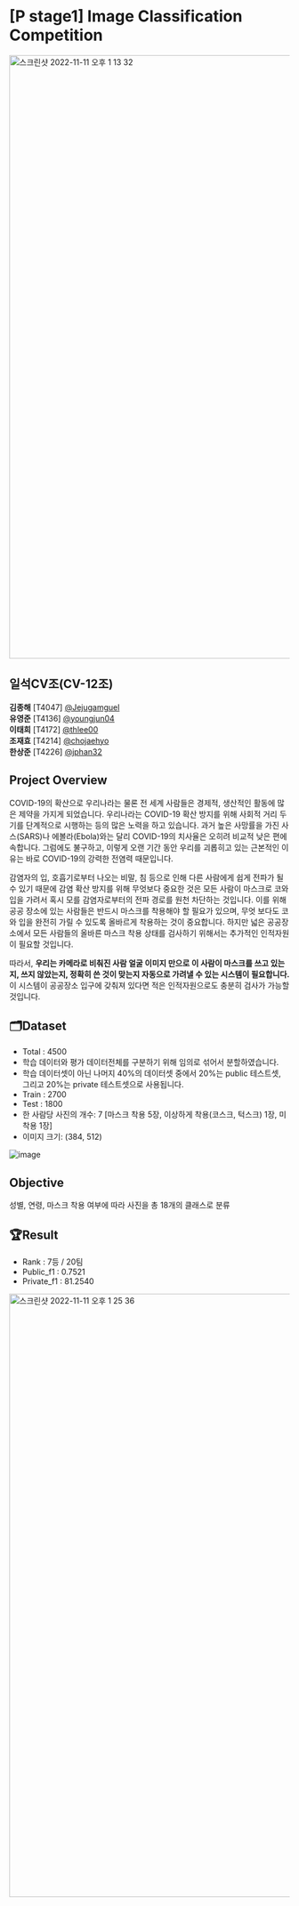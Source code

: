 # [P stage1] Image Classification Competition

<img width="1085" alt="스크린샷 2022-11-11 오후 1 13 32" src="https://user-images.githubusercontent.com/69153087/201261752-33f6bb6d-ddd0-46fa-a32b-f510c50e5a89.png">

## 일석CV조(CV-12조)
**김종해** [T4047] [@Jejugamguel](https://github.com/Jejugamguel) <br/>
**유영준** [T4136] [@youngjun04](https://github.com/youngjun04) <br/>
**이태희** [T4172] [@thlee00](https://github.com/thlee00) <br/>
**조재효** [T4214] [@chojaehyo](https://github.com/chojaehyo) <br/>
**한상준** [T4226] [@jphan32](https://github.com/jphan32) <br/>

## Project Overview

COVID-19의 확산으로 우리나라는 물론 전 세계 사람들은 경제적, 생산적인 활동에 많은 제약을 가지게 되었습니다. 우리나라는 COVID-19 확산 방지를 위해 사회적 거리 두기를 단계적으로 시행하는 등의 많은 노력을 하고 있습니다. 과거 높은 사망률을 가진 사스(SARS)나 에볼라(Ebola)와는 달리 COVID-19의 치사율은 오히려 비교적 낮은 편에 속합니다. 그럼에도 불구하고, 이렇게 오랜 기간 동안 우리를 괴롭히고 있는 근본적인 이유는 바로 COVID-19의 강력한 전염력 때문입니다.

감염자의 입, 호흡기로부터 나오는 비말, 침 등으로 인해 다른 사람에게 쉽게 전파가 될 수 있기 때문에 감염 확산 방지를 위해 무엇보다 중요한 것은 모든 사람이 마스크로 코와 입을 가려서 혹시 모를 감염자로부터의 전파 경로를 원천 차단하는 것입니다. 이를 위해 공공 장소에 있는 사람들은 반드시 마스크를 착용해야 할 필요가 있으며, 무엇 보다도 코와 입을 완전히 가릴 수 있도록 올바르게 착용하는 것이 중요합니다. 하지만 넓은 공공장소에서 모든 사람들의 올바른 마스크 착용 상태를 검사하기 위해서는 추가적인 인적자원이 필요할 것입니다.

따라서, **우리는 카메라로 비춰진 사람 얼굴 이미지 만으로 이 사람이 마스크를 쓰고 있는지, 쓰지 않았는지, 정확히 쓴 것이 맞는지 자동으로 가려낼 수 있는 시스템이 필요합니다.** 이 시스템이 공공장소 입구에 갖춰져 있다면 적은 인적자원으로도 충분히 검사가 가능할 것입니다.

## 🗂️Dataset
- Total : 4500
- 학습 데이터와 평가 데이터전체를 구분하기 위해 임의로 섞어서 분할하였습니다. 
- 학습 데이터셋이 아닌 나머지 40%의 데이터셋 중에서 20%는 public 테스트셋, 그리고 20%는 private 테스트셋으로 사용됩니다.
- Train : 2700
- Test : 1800
- 한 사람당 사진의 개수: 7 [마스크 착용 5장, 이상하게 착용(코스크, 턱스크) 1장, 미착용 1장]
- 이미지 크기: (384, 512)

![image](https://user-images.githubusercontent.com/59071505/168463193-5399fae7-5d19-4418-b95a-0dad912ee279.png)

## Objective
성별, 연령, 마스크 착용 여부에 따라 사진을 총 18개의 클래스로 분류

## 🏆Result
- Rank : 7등 / 20팀
- Public_f1 : 0.7521
- Private_f1 : 81.2540

<img width="1085" alt="스크린샷 2022-11-11 오후 1 25 36" src="https://user-images.githubusercontent.com/69153087/201263035-fc44a69f-c35b-4248-8c93-777bfffb1d1f.png">
